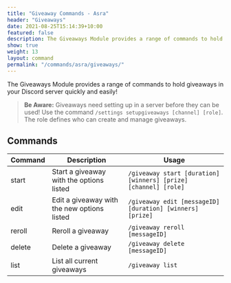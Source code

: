 ```yaml
---
title: "Giveaway Commands - Asra"
header: "Giveaways"
date: 2021-08-25T15:14:39+10:00
featured: false
description: The Giveaways Module provides a range of commands to hold giveaways in your Discord server quickly and easily!
show: true
weight: 13
layout: command
permalink: "/commands/asra/giveaways/"
---
```


The Giveaways Module provides a range of commands to hold giveaways in your Discord server quickly and easily!

> **Be Aware:** Giveaways need setting up in a server before they can be used! Use the command `/settings setupgiveaways [channel] [role]`. The role defines who can create and manage giveaways.

## Commands

| Command              | Description                                                   | Usage                                                           |
| -------------------- | ------------------------------------------------------------- | --------------------------------------------------------------- |
| start                | Start a giveaway with the options listed                      | `/giveaway start [duration] [winners] [prize] [channel] [role]` |
| edit                 | Edit a giveaway with the new options listed                   | `/giveaway edit [messageID] [duration] [winners] [prize]`       |
| reroll               | Reroll a giveaway                                             | `/giveaway reroll [messageID]`                                  |
| delete               | Delete a giveaway                                             | `/giveaway delete [messageID]`                                  |
| list                 | List all current giveaways                                    | `/giveaway list`                                                |